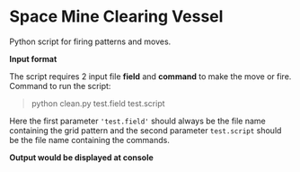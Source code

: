 # Space Mine Clearing Vessel

Python script for firing patterns and moves.

**Input format**

The script requires 2 input file  **field** and **command** to make the move or fire.
Command to run the script: 

>python clean.py test.field test.script

Here the first parameter `'test.field'` should always be the file name containing the grid pattern and the second parameter `test.script` should be the file name containing the commands.

**Output would be displayed at console**
